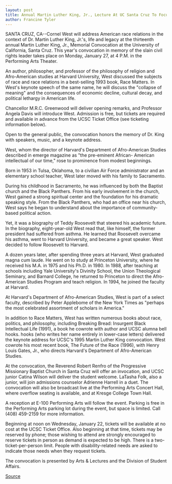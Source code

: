 ```yaml
---
layout: post
title: Annual Martin Luther King, Jr., Lecture At UC Santa Cruz To Focus On Race Relations In America
author: Francine Tyler
---
```


SANTA CRUZ, CA--Cornel West will address American race relations in the  context of Dr. Martin Luther King, Jr.'s, life and legacy at the thirteenth  annual Martin Luther King, Jr., Memorial Convocation at the University of  California, Santa Cruz. This year's convocation in memory of the slain civil  rights leader takes place on Monday, January 27, at 4 P.M. in the Performing  Arts Theater.

An author, philosopher, and professor of the philosophy of religion and  Afro-American studies at Harvard University, West discussed the subjects  of race and race relations in a best-selling 1993 book, Race Matters. In  West's keynote speech of the same name, he will discuss the "collapse of  meaning" and the consequences of economic decline, cultural decay, and  political lethargy in American life.

Chancellor M.R.C. Greenwood will deliver opening remarks, and  Professor Angela Davis will introduce West. Admission is free, but tickets  are required and available in advance from the UCSC Ticket Office (see  ticketing information below).

Open to the general public, the convocation honors the memory of Dr.  King with speakers, music, and a keynote address.

West, whom the director of Harvard's Department of Afro-American  Studies described in emerge magazine as "the pre-eminent African- American intellectual of our time," rose to prominence from modest  beginnings.

Born in 1953 in Tulsa, Oklahoma, to a civilian Air Force administrator  and an elementary school teacher, West later moved with his family to  Sacramento.

During his childhood in Sacramento, he was influenced by both the  Baptist church and the Black Panthers. From his early involvement in the  church, West gained a strong spiritual center and the foundation for his  dramatic speaking style. From the Black Panthers, who had an office near his  church, West says he began to understand about the importance of  community-based political action.

Yet, it was a biography of Teddy Roosevelt that steered his academic  future. In the biography, eight-year-old West read that, like himself, the  former president had suffered from asthma. He learned that Roosevelt  overcame his asthma, went to Harvard University, and became a great  speaker. West decided to follow Roosevelt to Harvard.

A dozen years later, after spending three years at Harvard, West  graduated magna cum laude. He went on to study at Princeton University,  where he received his M.A. in 1975 and his Ph.D. in 1980. In 1988, after  teaching at schools including Yale University's Divinity School, the Union  Theological Seminary, and Barnard College, he returned to Princeton to  direct the Afro-American Studies Program and teach religion. In 1994, he  joined the faculty at Harvard.

At Harvard's Department of Afro-American Studies, West is part of a  select faculty, described by Peter Applebome of the New York Times as  "perhaps the most celebrated assortment of scholars in America."

In addition to Race Matters, West has written numerous books about  race, politics, and philosophy, including Breaking Bread: Insurgent Black  Intellectual Life (1991), a book he cowrote with author and UCSC alumna  bell hooks. hooks (who writes her name entirely in lower-case letters)  delivered the keynote address for UCSC's 1995 Martin Luther King  convocation. West cowrote his most recent book, The Future of the Race  (1996), with Henry Louis Gates, Jr., who directs Harvard's Department of  Afro-American Studies.

At the convocation, the Reverend Robert Renfro of the Progressive  Missionary Baptist Church in Santa Cruz will offer an invocation, and UCSC  junior Catina Wilson will deliver the student welcome. LaTasha Folk, also a  junior, will join admissions counselor Adrienne Harrell in a duet. The  convocation will also be broadcast live at the Performing Arts Concert Hall,  where overflow seating is available, and at Kresge College Town Hall.

A reception at E-100 Performing Arts will follow the event. Parking is  free in the Performing Arts parking lot during the event, but space is  limited. Call (408) 459-2159 for more information.

Beginning at noon on Wednesday, January 22, tickets will be available  at no cost at the UCSC Ticket Office. Also beginning at that time, tickets  may be reserved by phone; those wishing to attend are strongly encouraged  to reserve tickets in person as demand is expected to be high. There is a  two-ticket-per-person limit. People with disability-related needs are asked  to indicate those needs when they request tickets.

The convocation is presented by Arts & Lectures and the Division of  Student Affairs.

[Source](http://www1.ucsc.edu/news_events/press_releases/archive/96-97/01-97/011497-Annual_Martin_Luthe.html "Permalink to 011497-Annual_Martin_Luthe")
